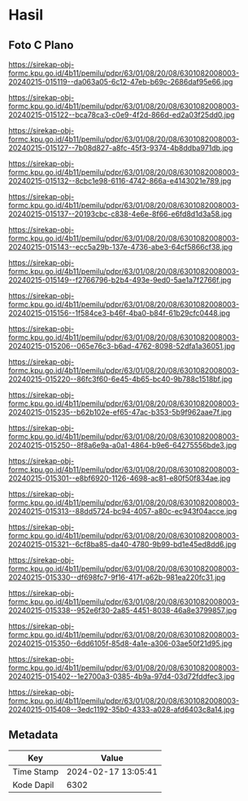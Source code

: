 # Hasil

## Foto C Plano

https://sirekap-obj-formc.kpu.go.id/4b11/pemilu/pdpr/63/01/08/20/08/6301082008003-20240215-015119--da063a05-6c12-47eb-b69c-2686daf95e66.jpg

https://sirekap-obj-formc.kpu.go.id/4b11/pemilu/pdpr/63/01/08/20/08/6301082008003-20240215-015122--bca78ca3-c0e9-4f2d-866d-ed2a03f25dd0.jpg

https://sirekap-obj-formc.kpu.go.id/4b11/pemilu/pdpr/63/01/08/20/08/6301082008003-20240215-015127--7b08d827-a8fc-45f3-9374-4b8ddba971db.jpg

https://sirekap-obj-formc.kpu.go.id/4b11/pemilu/pdpr/63/01/08/20/08/6301082008003-20240215-015132--8cbc1e98-6116-4742-866a-e4143021e789.jpg

https://sirekap-obj-formc.kpu.go.id/4b11/pemilu/pdpr/63/01/08/20/08/6301082008003-20240215-015137--20193cbc-c838-4e6e-8f66-e6fd8d1d3a58.jpg

https://sirekap-obj-formc.kpu.go.id/4b11/pemilu/pdpr/63/01/08/20/08/6301082008003-20240215-015143--ecc5a29b-137e-4736-abe3-64cf5866cf38.jpg

https://sirekap-obj-formc.kpu.go.id/4b11/pemilu/pdpr/63/01/08/20/08/6301082008003-20240215-015149--f2766796-b2b4-493e-9ed0-5ae1a7f2766f.jpg

https://sirekap-obj-formc.kpu.go.id/4b11/pemilu/pdpr/63/01/08/20/08/6301082008003-20240215-015156--1f584ce3-b46f-4ba0-b84f-61b29cfc0448.jpg

https://sirekap-obj-formc.kpu.go.id/4b11/pemilu/pdpr/63/01/08/20/08/6301082008003-20240215-015206--065e76c3-b6ad-4762-8098-52dfa1a36051.jpg

https://sirekap-obj-formc.kpu.go.id/4b11/pemilu/pdpr/63/01/08/20/08/6301082008003-20240215-015220--86fc3f60-6e45-4b65-bc40-9b788c1518bf.jpg

https://sirekap-obj-formc.kpu.go.id/4b11/pemilu/pdpr/63/01/08/20/08/6301082008003-20240215-015235--b62b102e-ef65-47ac-b353-5b9f962aae7f.jpg

https://sirekap-obj-formc.kpu.go.id/4b11/pemilu/pdpr/63/01/08/20/08/6301082008003-20240215-015250--8f8a6e9a-a0a1-4864-b9e6-64275556bde3.jpg

https://sirekap-obj-formc.kpu.go.id/4b11/pemilu/pdpr/63/01/08/20/08/6301082008003-20240215-015301--e8bf6920-1126-4698-ac81-e80f50f834ae.jpg

https://sirekap-obj-formc.kpu.go.id/4b11/pemilu/pdpr/63/01/08/20/08/6301082008003-20240215-015313--88dd5724-bc94-4057-a80c-ec943f04acce.jpg

https://sirekap-obj-formc.kpu.go.id/4b11/pemilu/pdpr/63/01/08/20/08/6301082008003-20240215-015321--6cf8ba85-da40-4780-9b99-bd1e45ed8dd6.jpg

https://sirekap-obj-formc.kpu.go.id/4b11/pemilu/pdpr/63/01/08/20/08/6301082008003-20240215-015330--df698fc7-9f16-417f-a62b-981ea220fc31.jpg

https://sirekap-obj-formc.kpu.go.id/4b11/pemilu/pdpr/63/01/08/20/08/6301082008003-20240215-015338--952e6f30-2a85-4451-8038-46a8e3799857.jpg

https://sirekap-obj-formc.kpu.go.id/4b11/pemilu/pdpr/63/01/08/20/08/6301082008003-20240215-015350--6dd6105f-85d8-4a1e-a306-03ae50f21d95.jpg

https://sirekap-obj-formc.kpu.go.id/4b11/pemilu/pdpr/63/01/08/20/08/6301082008003-20240215-015402--1e2700a3-0385-4b9a-97d4-03d72fddfec3.jpg

https://sirekap-obj-formc.kpu.go.id/4b11/pemilu/pdpr/63/01/08/20/08/6301082008003-20240215-015408--3edc1192-35b0-4333-a028-afd6403c8a14.jpg


## Metadata

| Key        | Value               |
| ---------- | ------------------- |
| Time Stamp | 2024-02-17 13:05:41 |
| Kode Dapil | 6302                |



